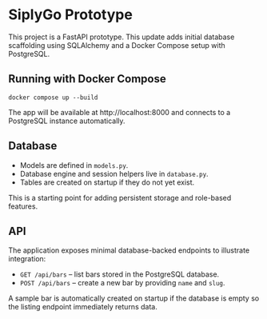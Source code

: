# SiplyGo Prototype

This project is a FastAPI prototype. This update adds initial database scaffolding
using SQLAlchemy and a Docker Compose setup with PostgreSQL.

## Running with Docker Compose

```
docker compose up --build
```

The app will be available at http://localhost:8000 and connects to a PostgreSQL
instance automatically.

## Database

- Models are defined in `models.py`.
- Database engine and session helpers live in `database.py`.
- Tables are created on startup if they do not yet exist.

This is a starting point for adding persistent storage and role-based features.

## API

The application exposes minimal database-backed endpoints to illustrate
integration:

- `GET /api/bars` – list bars stored in the PostgreSQL database.
- `POST /api/bars` – create a new bar by providing `name` and `slug`.

A sample bar is automatically created on startup if the database is empty so the
listing endpoint immediately returns data.
